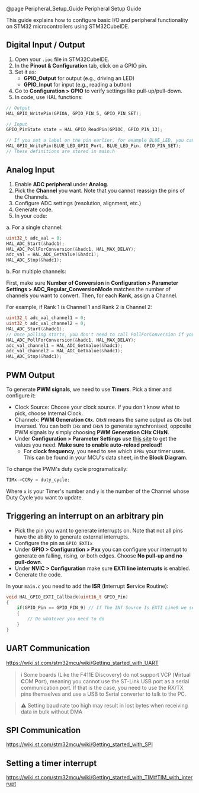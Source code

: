 @page Peripheral_Setup_Guide Peripheral Setup Guide

This guide explains how to configure basic I/O and peripheral functionality on STM32 microcontrollers using STM32CubeIDE.

## Digital Input / Output

1. Open your `.ioc` file in STM32CubeIDE.
2. In the **Pinout & Configuration** tab, click on a GPIO pin.
3. Set it as:
   - **GPIO_Output** for output (e.g., driving an LED)
   - **GPIO_Input** for input (e.g., reading a button)
4. Go to **Configuration > GPIO** to verify settings like pull-up/pull-down.
5. In code, use HAL functions:
```c
// Output
HAL_GPIO_WritePin(GPIOA, GPIO_PIN_5, GPIO_PIN_SET);

// Input
GPIO_PinState state = HAL_GPIO_ReadPin(GPIOC, GPIO_PIN_13);

// If you set a label on the pin earlier, for example BLUE_LED, you can write this:
HAL_GPIO_WritePin(BLUE_LED_GPIO_Port, BLUE_LED_Pin, GPIO_PIN_SET);
// These definitions are stored in main.h
```

## Analog Input

1. Enable **ADC peripheral** under **Analog**.
2. Pick the **Channel** you want. Note that you cannot reassign the pins of the Channels.
3. Configure ADC settings (resolution, alignment, etc.)
4. Generate code.
5. In your code:

a. For a single channel:
```c
uint32_t adc_val = 0;
HAL_ADC_Start(&hadc1);
HAL_ADC_PollForConversion(&hadc1, HAL_MAX_DELAY);
adc_val = HAL_ADC_GetValue(&hadc1);
HAL_ADC_Stop(&hadc1);
```
b. For multiple channels:

First, make sure **Number of Conversion** in **Configuration > Parameter Settings > ADC_Regular_ConversionMode** matches the number of channels you want to convert. Then, for each **Rank**, assign a Channel.

For example, if Rank 1 is Channel 1 and Rank 2 is Channel 2:
```c
uint32_t adc_val_channel1 = 0;
uint32_t adc_val_channel2 = 0;
HAL_ADC_Start(&hadc1);
// Once polling starts, you don't need to call PollForConversion if you set the ADC to run in Continuous mode. If it is in Single mode, then you need to PollForConversion every time you need new values.
HAL_ADC_PollForConversion(&hadc1, HAL_MAX_DELAY);
adc_val_channel1 = HAL_ADC_GetValue(&hadc1);
adc_val_channel2 = HAL_ADC_GetValue(&hadc1);
HAL_ADC_Stop(&hadc1);
```

## PWM Output
To generate **PWM signals**, we need to use **Timers**. Pick a timer and configure it:
- Clock Source: Choose your clock source. If you don't know what to pick, choose Internal Clock.
- Channel`x`: **PWM Generation `CHx`**. `CHxN` means the same output as `CHx` but inversed. You can both `CHx` and `CHxN` to generate synchronised, opposite PWM signals by simply choosing **PWM Generation CHx CHxN**.
- Under **Configuration > Parameter Settings** use [this site](https://deepbluembedded.com/stm32-pwm-calculator/) to get the values you need. **Make sure to enable auto-reload preload!**
    - For **clock frequency**, you need to see which `APBx` your timer uses. This can be found in your MCU's data sheet, in the **Block Diagram**.

To change the PWM's duty cycle programatically:
```c
TIMx->CCRy = duty_cycle;
```
Where `x` is your Timer's number and `y` is the number of the Channel whose Duty Cycle you want to update.

## Triggering an interrupt on an arbitrary pin
- Pick the pin you want to generate interrupts on. Note that not all pins have the ability to generate external interrupts.
- Configure the pin as `GPIO_EXTIx`
- Under **GPIO > Configuration > Pxx** you can configure your interrupt to generate on falling, rising, or both edges. Choose **No pull-up and no pull-down**.
- Under **NVIC > Configuration** make sure **EXTI line interrupts** is enabled.
- Generate the code.

In your `main.c` you need to add the **ISR** (**I**nterrupt **S**ervice **R**outine):
```c
void HAL_GPIO_EXTI_Callback(uint16_t GPIO_Pin)
{
    if(GPIO_Pin == GPIO_PIN_9) // If The INT Source Is EXTI Line9 we set up earlier
    {
        // Do whatever you need to do
    }
}
```

## UART Communication
https://wiki.st.com/stm32mcu/wiki/Getting_started_with_UART

> ℹ️ Some boards (Like the F411E Discovery) do not support VCP (**V**irtual **C**OM **P**ort), meaning you cannot use the ST-Link USB port as a serial communication port. If that is the case, you need to use the RX/TX pins themselves and use a USB to Serial converter to talk to the PC.

> ⚠️ Setting baud rate too high may result in lost bytes when receiving data in bulk without DMA

## SPI Communication
https://wiki.st.com/stm32mcu/wiki/Getting_started_with_SPI

## Setting a timer interrupt
https://wiki.st.com/stm32mcu/wiki/Getting_started_with_TIM#TIM_with_interrupt